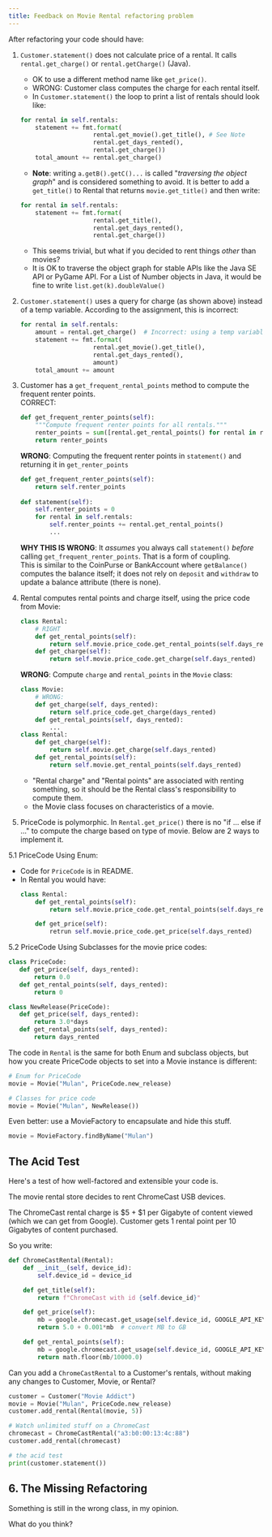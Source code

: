 ```yaml
---
title: Feedback on Movie Rental refactoring problem
---
```


After refactoring your code should have:

1. `Customer.statement()` does not calculate price of a rental. It calls `rental.get_charge()` or `rental.getCharge()` (Java).
   * OK to use a different method name like `get_price()`.
   * WRONG: Customer class computes the charge for each rental itself.
   * In `Customer.statement()` the loop to print a list of rentals should look like:
   ```python
   for rental in self.rentals:
       statement += fmt.format(
                       rental.get_movie().get_title(), # See Note
                       rental.get_days_rented(),
                       rental.get_charge())
       total_amount += rental.get_charge()
   ```
   * **Note**: writing `a.getB().getC()...` is called "*traversing the object graph*" and is considered something to avoid.  It is better to add a `get_title()` to Rental that returns `movie.get_title()` and then write:
   ```python
   for rental in self.rentals:
       statement += fmt.format(
                       rental.get_title(),  
                       rental.get_days_rented(),
                       rental.get_charge())
	```
   - This seems trivial, but what if you decided to rent things *other* than movies?
   * It is OK to traverse the object graph for stable APIs like the Java SE API or PyGame API. For a List of Number objects in Java, it would be fine to write `list.get(k).doubleValue()`

2. `Customer.statement()` uses a query for charge (as shown above) instead of a temp variable.  According to the assignment, this is incorrect: 
   ```python
   for rental in self.rentals:
       amount = rental.get_charge()  # Incorrect: using a temp variable
       statement += fmt.format(
                       rental.get_movie().get_title(),
                       rental.get_days_rented(),
                       amount)
       total_amount += amount
   ```
 
3. Customer has a `get_frequent_rental_points` method to compute the frequent renter points.    
   CORRECT:
   ```python
   def get_frequent_renter_points(self):
       """Compute frequent renter points for all rentals."""      
       renter_points = sum([rental.get_rental_points() for rental in rentals])
       return renter_points
   ```
   **WRONG**: Computing the frequent renter points in `statement()` and returning it in `get_renter_points`
   ```python
   def get_frequent_renter_points(self):
       return self.renter_points
 
   def statement(self):
       self.renter_points = 0
       for rental in self.rentals:
           self.renter_points += rental.get_rental_points()
		   ...
   ```
   **WHY THIS IS WRONG**: It *assumes* you always call `statement()` *before* calling `get_frequent_renter_points`. That is a form of coupling.   
   This is similar to the CoinPurse or BankAccount where `getBalance()` computes the balance itself; it does not rely on `deposit` and `withdraw` to update a balance attribute (there is none).
4. Rental computes rental points and charge itself, using the price code from Movie:
   ```python
   class Rental:
       # RIGHT
       def get_rental_points(self):
           return self.movie.price_code.get_rental_points(self.days_rented)
	   def get_charge(self):
	       return self.movie.price_code.get_charge(self.days_rented)
   ``` 
   **WRONG**: Compute `charge` and `rental_points` in the `Movie` class:
   ```python
   class Movie:
       # WRONG:
       def get_charge(self, days_rented):
	       return self.price_code.get_charge(days_rented)
	   def get_rental_points(self, days_rented):
	       ...
   class Rental:
       def get_charge(self):
	       return self.movie.get_charge(self.days_rented)
	   def get_rental_points(self):
	       return self.movie.get_rental_points(self.days_rented)
   ```
   - "Rental charge" and "Rental points" are associated with renting something, so it should be the Rental class's responsibility to compute them.
   - the Movie class focuses on characteristics of a movie.
   
5. PriceCode is polymorphic.  In `Rental.get_price()` there is no "if ... else if ..." to compute the charge based on type of movie.  Below are 2 ways to implement it.

5.1 PriceCode Using Enum:
- Code for `PriceCode` is in README.
- In Rental you would have:
  ```python
  class Rental:
      def get_rental_points(self):
          return self.movie.price_code.get_rental_points(self.days_rented)

      def get_price(self):
          retrun self.movie.price_code.get_price(self.days_rented)
    ```

5.2 PriceCode Using Subclasses for the movie price codes:
 ```python
class PriceCode:
    def get_price(self, days_rented):
        return 0.0
    def get_rental_points(self, days_rented):
        return 0

class NewRelease(PriceCode):
    def get_price(self, days_rented):
        return 3.0*days
    def get_rental_points(self, days_rented):
        return days_rented
```
The code in `Rental` is the same for both Enum and subclass objects, but how you create PriceCode objects to set into a Movie instance is different:
```python
# Enum for PriceCode
movie = Movie("Mulan", PriceCode.new_release)

# Classes for price code
movie = Movie("Mulan", NewRelease())
```

Even better: use a MovieFactory to encapsulate and hide this stuff.
```python
movie = MovieFactory.findByName("Mulan")
```

## The Acid Test

Here's a test of how well-factored and extensible your code is.

The movie rental store decides to rent ChromeCast USB devices.

The ChromeCast rental charge is $5 + $1 per Gigabyte of content viewed (which we can get from Google).  Customer gets 1 rental point per 10 Gigabytes of content purchased.

So you write:
```python
def ChromeCastRental(Rental):
    def __init__(self, device_id):
        self.device_id = device_id

    def get_title(self):
        return f"ChromeCast with id {self.device_id}"

    def get_price(self):
        mb = google.chromecast.get_usage(self.device_id, GOOGLE_API_KEY)
        return 5.0 + 0.001*mb  # convert MB to GB

    def get_rental_points(self):
        mb = google.chromecast.get_usage(self.device_id, GOOGLE_API_KEY)
        return math.floor(mb/10000.0)
```

Can you add a `ChromeCastRental` to a Customer's rentals, without making any changes to Customer, Movie, or Rental?

```python
customer = Customer("Movie Addict")
movie = Movie("Mulan", PriceCode.new_release)
customer.add_rental(Rental(movie, 5))

# Watch unlimited stuff on a ChromeCast
chromecast = ChromeCastRental("a3:b0:00:13:4c:88")
customer.add_rental(chromecast)

# the acid test
print(customer.statement())
```

## 6. The Missing Refactoring

Something is still in the wrong class, in my opinion.

What do you think?
